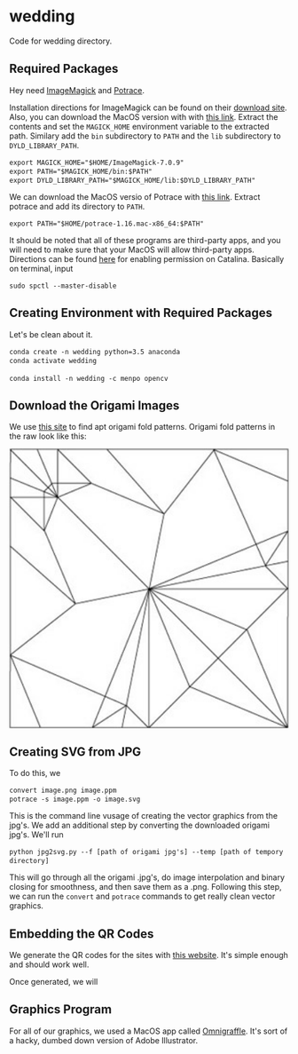 # wedding
Code for wedding directory.

## Required Packages

Hey need [ImageMagick](https://imagemagick.org/) and [Potrace](http://potrace.sourceforge.net/).

Installation directions for ImageMagick can be found on their [download site](https://imagemagick.org/script/download.php).  Also, you can download the MacOS version with with [this link](https://imagemagick.org/download/binaries/ImageMagick-x86_64-apple-darwin19.0.0.tar.gz).  Extract the contents and set the `MAGICK_HOME` environment variable to the extracted path.  Similary add the `bin` subdirectory to `PATH` and the `lib` subdirectory to `DYLD_LIBRARY_PATH`.

```
export MAGICK_HOME="$HOME/ImageMagick-7.0.9"
export PATH="$MAGICK_HOME/bin:$PATH"
export DYLD_LIBRARY_PATH="$MAGICK_HOME/lib:$DYLD_LIBRARY_PATH"
```

We can download the MacOS versio of Potrace with [this link](http://potrace.sourceforge.net/download/1.16/potrace-1.16.mac-x86_64.tar.gz).  Extract potrace and add its directory to `PATH`.

```
export PATH="$HOME/potrace-1.16.mac-x86_64:$PATH"
```

It should be noted that all of these programs are third-party apps, and you will need to make sure that your MacOS will allow third-party apps.  Directions can be found [here](https://www.geekrar.com/how-to-allow-third-party-apps-install-on-macos-catalina/) for enabling permission on Catalina.  Basically on terminal, input

```
sudo spctl --master-disable
```


## Creating Environment with Required Packages

Let's be clean about it.

```
conda create -n wedding python=3.5 anaconda
conda activate wedding

conda install -n wedding -c menpo opencv
```

## Download the Origami Images

We use [this site](http://origami-fantasia.com/e/gallery.html) to find apt origami fold patterns.  Origami fold patterns in the raw look like this:

<img align="center" img src="test_images/wild_goose_cp.jpg" width="512">

## Creating SVG from JPG

To do this, we

```
convert image.png image.ppm
potrace -s image.ppm -o image.svg
```

This is the command line vusage of creating the vector graphics from the jpg's.  We add an additional step by converting the downloaded origami jpg's.  We'll run

```
python jpg2svg.py --f [path of origami jpg's] --temp [path of tempory directory]
```

This will go through all the origami .jpg's, do image interpolation and binary closing for smoothness, and then save them as a .png.  Following this step, we can run the `convert` and `potrace` commands to get really clean vector graphics.

## Embedding the QR Codes

We generate the QR codes for the sites with [this website](http://zxing.appspot.com/generator/).  It's simple enough and should work well.

Once generated, we will 

## Graphics Program

For all of our graphics, we used a MacOS app called [Omnigraffle](https://darvstina.com/savethedate-finale).  It's sort of a hacky, dumbed down version of Adobe Illustrator.
